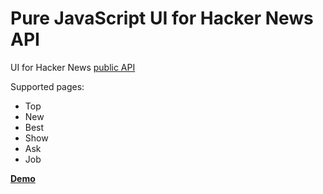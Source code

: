 # Pure JavaScript UI for Hacker News API

UI for Hacker News [public API](https://github.com/HackerNews/API)

Supported pages:
- Top
- New
- Best
- Show
- Ask
- Job

[**Demo**](https://dastansembay.github.io/hacker-news-api-ui/)
